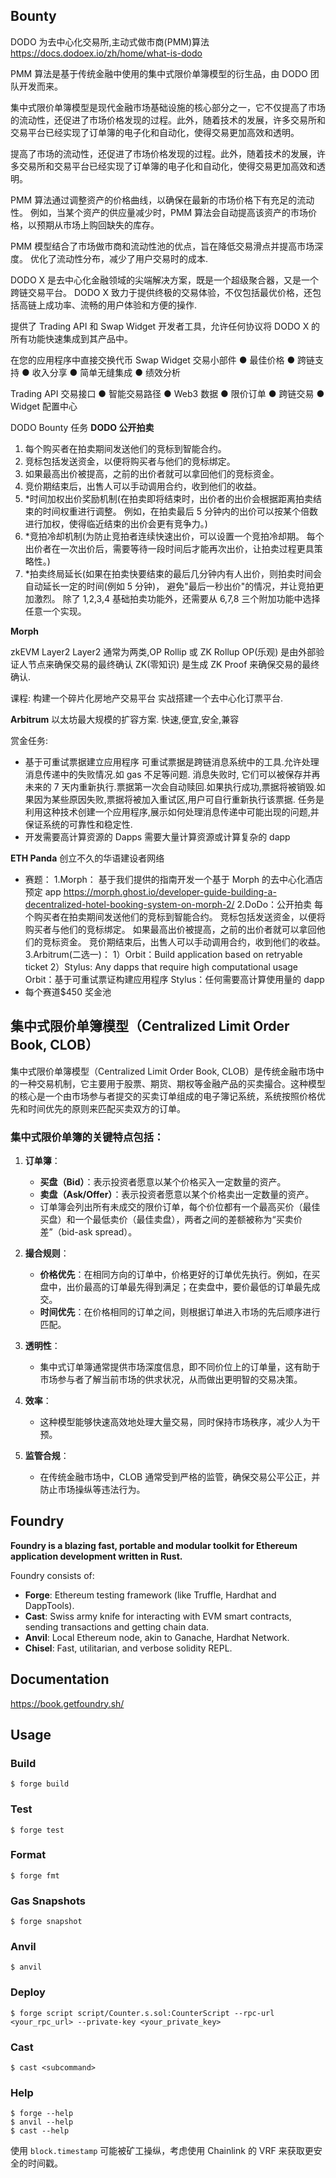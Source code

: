 ## Bounty

DODO 为去中心化交易所,主动式做市商(PMM)算法
https://docs.dodoex.io/zh/home/what-is-dodo

PMM 算法是基于传统金融中使用的集中式限价单簿模型的衍生品，由 DODO 团队开发而来。

集中式限价单簿模型是现代金融市场基础设施的核心部分之一，它不仅提高了市场的流动性，还促进了市场价格发现的过程。此外，随着技术的发展，许多交易所和交易平台已经实现了订单簿的电子化和自动化，使得交易更加高效和透明。

提高了市场的流动性，还促进了市场价格发现的过程。此外，随着技术的发展，许多交易所和交易平台已经实现了订单簿的电子化和自动化，使得交易更加高效和透明。

PMM 算法通过调整资产的价格曲线，以确保在最新的市场价格下有充足的流动性。
例如，当某个资产的供应量减少时，PMM 算法会自动提高该资产的市场价格，以预期从市场上购回缺失的库存。

PMM 模型结合了市场做市商和流动性池的优点，旨在降低交易滑点并提高市场深度。
优化了流动性分布，减少了用户交易时的成本.

DODO X 是去中心化金融领域的尖端解决方案，既是一个超级聚合器，又是一个跨链交易平台。
DODO X 致力于提供终极的交易体验，不仅包括最优价格，还包括高链上成功率、流畅的用户体验和方便的操作.

提供了 Trading API 和 Swap Widget 开发者工具，允许任何协议将 DODO X 的所有功能快速集成到其产品中。

在您的应用程序中直接交换代币
Swap Widget 交易小部件
● 最佳价格
● 跨链支持
● 收入分享
● 简单无缝集成
● 绩效分析

Trading API 交易接口
● 智能交易路径
● Web3 数据
● 限价订单
● 跨链交易
● Widget 配置中心

DODO Bounty 任务
**DODO 公开拍卖**

1. 每个购买者在拍卖期间发送他们的竞标到智能合约。
2. 竞标包括发送资金，以便将购买者与他们的竞标绑定。
3. 如果最高出价被提高，之前的出价者就可以拿回他们的竞标资金。
4. 竞价期结束后，出售人可以手动调用合约，收到他们的收益。
5. \*时间加权出价奖励机制(在拍卖即将结束时，出价者的出价会根据距离拍卖结束的时间权重进行调整。
   例如，在拍卖最后 5 分钟内的出价可以按某个倍数进行加权，使得临近结束的出价会更有竞争力。)
6. \*竞拍冷却机制(为防止竞拍者连续快速出价，可以设置一个竞拍冷却期。
   每个出价者在一次出价后，需要等待一段时间后才能再次出价，让拍卖过程更具策略性。)
7. \*拍卖终局延长(如果在拍卖快要结束的最后几分钟内有人出价，则拍卖时间会自动延长一定的时间(例如 5 分钟)，
   避免"最后一秒出价"的情况，并让竞拍更加激烈。
   除了 1,2,3,4 基础拍卖功能外，还需要从 6,7,8 三个附加功能中选择任意一个实现。

**Morph**

zkEVM Layer2
Layer2 通常为两类,OP Rollip 或 ZK Rollup
OP(乐观) 是由外部验证人节点来确保交易的最终确认
ZK(零知识) 是生成 ZK Proof 来确保交易的最终确认.

课程: 构建一个碎片化房地产交易平台
实战搭建一个去中心化订票平台.

**Arbitrum**
以太坊最大规模的扩容方案.
快速,便宜,安全,兼容

赏金任务:

- 基于可重试票据建立应用程序
  可重试票据是跨链消息系统中的工具.允许处理消息传递中的失败情况.如 gas 不足等问题. 消息失败时, 它们可以被保存并再未来的 7 天内重新执行.票据第一次会自动赎回.如果执行成功,票据将被销毁.如果因为某些原因失败,票据将被加入重试区,用户可自行重新执行该票据. 任务是利用这种技术创建一个应用程序,展示如何处理消息传递中可能出现的问题,并保证系统的可靠性和稳定性.
- 开发需要高计算资源的 Dapps
  需要大量计算资源或计算复杂的 dapp

**ETH Panda**
创立不久的华语建设者网络

- 赛题：
  1.Morph：
  基于我们提供的指南开发一个基于 Morph 的去中心化酒店预定 app
  https://morph.ghost.io/developer-guide-building-a-decentralized-hotel-booking-system-on-morph-2/
  2.DoDo：公开拍卖
  每个购买者在拍卖期间发送他们的竞标到智能合约。 竞标包括发送资金，以便将购买者与他们的竞标绑定。 如果最高出价被提高，之前的出价者就可以拿回他们的竞标资金。 竞价期结束后，出售人可以手动调用合约，收到他们的收益。
  3.Arbitrum(二选一)：
  1）Orbit：Build application based on retryable ticket
  2）Stylus: Any dapps that require high computational usage
  Orbit：基于可重试票证构建应用程序
  Stylus：任何需要高计算使用量的 dapp
- 每个赛道$450 奖金池

## 集中式限价单簿模型（Centralized Limit Order Book, CLOB）

集中式限价单簿模型（Centralized Limit Order Book, CLOB）是传统金融市场中的一种交易机制，它主要用于股票、期货、期权等金融产品的买卖撮合。这种模型的核心是一个由市场参与者提交的买卖订单组成的电子簿记系统，系统按照价格优先和时间优先的原则来匹配买卖双方的订单。

### 集中式限价单簿的关键特点包括：

1. **订单簿**：

   - **买盘（Bid）**：表示投资者愿意以某个价格买入一定数量的资产。
   - **卖盘（Ask/Offer）**：表示投资者愿意以某个价格卖出一定数量的资产。
   - 订单簿会列出所有未成交的限价订单，每个价位都有一个最高买价（最佳买盘）和一个最低卖价（最佳卖盘），两者之间的差额被称为“买卖价差”（bid-ask spread）。

2. **撮合规则**：

   - **价格优先**：在相同方向的订单中，价格更好的订单优先执行。例如，在买盘中，出价最高的订单最先得到满足；在卖盘中，要价最低的订单最先成交。
   - **时间优先**：在价格相同的订单之间，则根据订单进入市场的先后顺序进行匹配。

3. **透明性**：

   - 集中式订单簿通常提供市场深度信息，即不同价位上的订单量，这有助于市场参与者了解当前市场的供求状况，从而做出更明智的交易决策。

4. **效率**：

   - 这种模型能够快速高效地处理大量交易，同时保持市场秩序，减少人为干预。

5. **监管合规**：
   - 在传统金融市场中，CLOB 通常受到严格的监管，确保交易公平公正，并防止市场操纵等违法行为。

## Foundry

**Foundry is a blazing fast, portable and modular toolkit for Ethereum application development written in Rust.**

Foundry consists of:

- **Forge**: Ethereum testing framework (like Truffle, Hardhat and DappTools).
- **Cast**: Swiss army knife for interacting with EVM smart contracts, sending transactions and getting chain data.
- **Anvil**: Local Ethereum node, akin to Ganache, Hardhat Network.
- **Chisel**: Fast, utilitarian, and verbose solidity REPL.

## Documentation

https://book.getfoundry.sh/

## Usage

### Build

```shell
$ forge build
```

### Test

```shell
$ forge test
```

### Format

```shell
$ forge fmt
```

### Gas Snapshots

```shell
$ forge snapshot
```

### Anvil

```shell
$ anvil
```

### Deploy

```shell
$ forge script script/Counter.s.sol:CounterScript --rpc-url <your_rpc_url> --private-key <your_private_key>
```

### Cast

```shell
$ cast <subcommand>
```

### Help

```shell
$ forge --help
$ anvil --help
$ cast --help
```

使用 `block.timestamp` 可能被矿工操纵，考虑使用 Chainlink 的 VRF 来获取更安全的时间戳。
